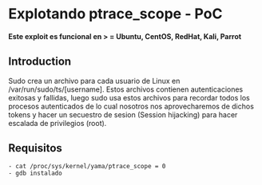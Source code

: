 # Explotando ptrace_scope - PoC


#### Este exploit es funcional en > = Ubuntu, CentOS, RedHat, Kali, Parrot


## Introduction

Sudo crea un archivo para cada usuario de Linux en /var/run/sudo/ts/[username]. 
Estos archivos contienen autenticaciones exitosas y fallidas, luego sudo usa estos archivos 
para recordar todos los procesos autenticados de lo cual nosotros nos aprovecharemos
de dichos tokens y hacer un secuestro de sesion (Session hijacking) para hacer escalada de privilegios (root).

## Requisitos
	
	- cat /proc/sys/kernel/yama/ptrace_scope = 0
	- gdb instalado

	
